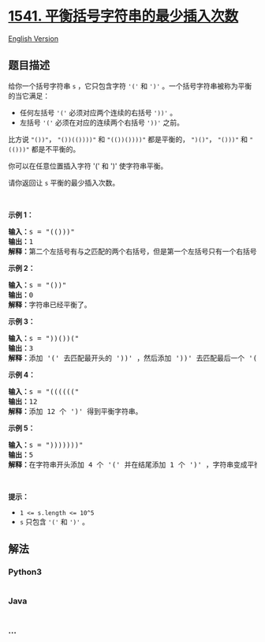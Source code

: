 # [1541. 平衡括号字符串的最少插入次数](https://leetcode.cn/problems/minimum-insertions-to-balance-a-parentheses-string)

[English Version](/solution/1500-1599/1541.Minimum%20Insertions%20to%20Balance%20a%20Parentheses%20String/README_EN.md)

## 题目描述

<!-- 这里写题目描述 -->

<p>给你一个括号字符串&nbsp;<code>s</code>&nbsp;，它只包含字符&nbsp;<code>&#39;(&#39;</code> 和&nbsp;<code>&#39;)&#39;</code>&nbsp;。一个括号字符串被称为平衡的当它满足：</p>

<ul>
	<li>任何左括号&nbsp;<code>&#39;(&#39;</code>&nbsp;必须对应两个连续的右括号&nbsp;<code>&#39;))&#39;</code>&nbsp;。</li>
	<li>左括号&nbsp;<code>&#39;(&#39;</code>&nbsp;必须在对应的连续两个右括号&nbsp;<code>&#39;))&#39;</code>&nbsp;之前。</li>
</ul>

<p>比方说&nbsp;<code>&quot;())&quot;</code>，&nbsp;<code>&quot;())(())))&quot;</code> 和&nbsp;<code>&quot;(())())))&quot;</code>&nbsp;都是平衡的，&nbsp;<code>&quot;)()&quot;</code>，&nbsp;<code>&quot;()))&quot;</code> 和&nbsp;<code>&quot;(()))&quot;</code>&nbsp;都是不平衡的。</p>

<p>你可以在任意位置插入字符 &#39;(&#39; 和 &#39;)&#39; 使字符串平衡。</p>

<p>请你返回让 <code>s</code>&nbsp;平衡的最少插入次数。</p>

<p>&nbsp;</p>

<p><strong>示例 1：</strong></p>

<pre><strong>输入：</strong>s = &quot;(()))&quot;
<strong>输出：</strong>1
<strong>解释：</strong>第二个左括号有与之匹配的两个右括号，但是第一个左括号只有一个右括号。我们需要在字符串结尾额外增加一个 &#39;)&#39; 使字符串变成平衡字符串 &quot;(())))&quot; 。
</pre>

<p><strong>示例 2：</strong></p>

<pre><strong>输入：</strong>s = &quot;())&quot;
<strong>输出：</strong>0
<strong>解释：</strong>字符串已经平衡了。
</pre>

<p><strong>示例 3：</strong></p>

<pre><strong>输入：</strong>s = &quot;))())(&quot;
<strong>输出：</strong>3
<strong>解释：</strong>添加 &#39;(&#39; 去匹配最开头的 &#39;))&#39; ，然后添加 &#39;))&#39; 去匹配最后一个 &#39;(&#39; 。
</pre>

<p><strong>示例 4：</strong></p>

<pre><strong>输入：</strong>s = &quot;((((((&quot;
<strong>输出：</strong>12
<strong>解释：</strong>添加 12 个 &#39;)&#39; 得到平衡字符串。
</pre>

<p><strong>示例 5：</strong></p>

<pre><strong>输入：</strong>s = &quot;)))))))&quot;
<strong>输出：</strong>5
<strong>解释：</strong>在字符串开头添加 4 个 &#39;(&#39; 并在结尾添加 1 个 &#39;)&#39; ，字符串变成平衡字符串 &quot;(((())))))))&quot; 。
</pre>

<p>&nbsp;</p>

<p><strong>提示：</strong></p>

<ul>
	<li><code>1 &lt;= s.length &lt;= 10^5</code></li>
	<li><code>s</code>&nbsp;只包含&nbsp;<code>&#39;(&#39;</code> 和&nbsp;<code>&#39;)&#39;</code>&nbsp;。</li>
</ul>

## 解法

<!-- 这里可写通用的实现逻辑 -->

<!-- tabs:start -->

### **Python3**

<!-- 这里可写当前语言的特殊实现逻辑 -->

```python

```

### **Java**

<!-- 这里可写当前语言的特殊实现逻辑 -->

```java

```

### **...**

```

```

<!-- tabs:end -->
